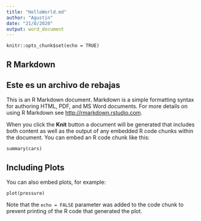 ```yaml
---
title: "HelloWorld.md"
author: "Agustin"
date: "21/8/2020"
output: word_document
---
```


```{r setup, include=FALSE}
knitr::opts_chunk$set(echo = TRUE)
```

## R Markdown

## Este es un archivo de rebajas

This is an R Markdown document. Markdown is a simple formatting syntax for authoring HTML, PDF, and MS Word documents. For more details on using R Markdown see <http://rmarkdown.rstudio.com>.

When you click the **Knit** button a document will be generated that includes both content as well as the output of any embedded R code chunks within the document. You can embed an R code chunk like this:

```{r cars}
summary(cars)
```

## Including Plots

You can also embed plots, for example:

```{r pressure, echo=FALSE}
plot(pressure)
```

Note that the `echo = FALSE` parameter was added to the code chunk to prevent printing of the R code that generated the plot.
